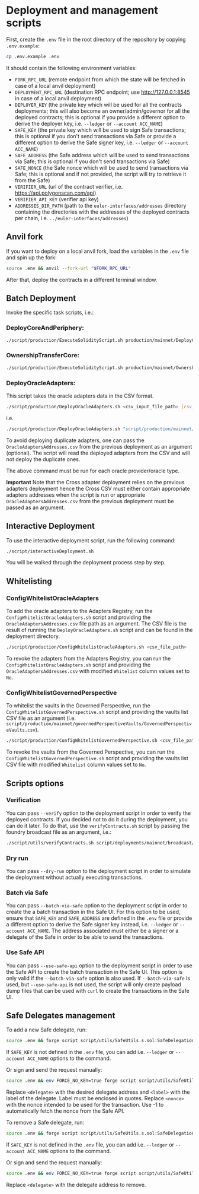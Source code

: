 # Deployment and management scripts

First, create the `.env` file in the root directory of the repository by copying `.env.example`:

```sh
cp .env.example .env
```

It should contain the following environment variables:
- `FORK_RPC_URL` (remote endpoint from which the state will be fetched in case of a local anvil deployment)
- `DEPLOYMENT_RPC_URL` (destination RPC endpoint; use http://127.0.0.1:8545 in case of a local anvil deployment)
- `DEPLOYER_KEY` (the private key which will be used for all the contracts deployments; this will also become an owner/admin/governor for all the  deployed contracts; this is optional if you provide a different option to derive the deployer key, i.e. `--ledger` or `--account ACC_NAME`)
- `SAFE_KEY` (the private key which will be used to sign Safe transactions; this is optional if you don't send transactions via Safe or provide a different option to derive the Safe signer key, i.e. `--ledger` or `--account ACC_NAME`)
- `SAFE_ADDRESS` (the Safe address which will be used to send transactions via Safe; this is optional if you don't send transactions via Safe)
- `SAFE_NONCE` (the Safe nonce which will be used to send transactions via Safe; this is optional and if not provided, the script will try to retrieve it from the Safe)
- `VERIFIER_URL` (url of the contract verifier, i.e. https://api.polygonscan.com/api)
- `VERIFIER_API_KEY` (verifier api key)
- `ADDRESSES_DIR_PATH` (path to the `euler-interfaces/addresses` directory containing the directories with the addresses of the deployed contracts per chain, i.e. `../euler-interfaces/addresses`)

## Anvil fork

If you want to deploy on a local anvil fork, load the variables in the `.env` file and spin up the fork:

```sh
source .env && anvil --fork-url "$FORK_RPC_URL"
```

After that, deploy the contracts in a different terminal window.

## Batch Deployment

Invoke the specific task scripts, i.e.:

### DeployCoreAndPeriphery:

```sh
./script/production/ExecuteSolidityScript.sh production/mainnet/DeployCoreAndPeriphery.s.sol
```

### OwnershipTransferCore:

```sh
./script/production/ExecuteSolidityScript.sh production/mainnet/OwnershipTransferCore.s.sol
```

### DeployOracleAdapters:

This script takes the oracle adapters data in the CSV format.

```sh
./script/production/DeployOracleAdapters.sh <csv_input_file_path> [csv_oracle_adapters_addresses_path]
```

i.e.
```sh
./script/production/DeployOracleAdapters.sh "script/production/mainnet/oracleAdapters/test/Euler V2 Oracles - Chainlink.csv"
```

To avoid deploying duplicate adapters, one can pass the `OracleAdaptersAddresses.csv` from the previous deployment as an argument (optional). The script will read the deployed adapters from the CSV and will not deploy the duplicate ones.

The above command must be run for each oracle provider/oracle type.

**Important**
Note that the Cross adapter deployment relies on the previous adapters deployment hence the Cross CSV must either contain appropriate adapters addresses when the script is run or appropriate `OracleAdaptersAddresses.csv` from the previous deployment must be passed as an argument.

## Interactive Deployment

To use the interactive deployment script, run the following command:

```sh
./script/interactiveDeployment.sh
```

You will be walked through the deployment process step by step.

## Whitelisting

### ConfigWhitelistOracleAdapters

To add the oracle adapters to the Adapters Registry, run the `ConfigWhitelistOracleAdapters.sh` script and providing the `OracleAdaptersAddresses.csv` file path as an argument. The CSV file is the result of running the `DeployOracleAdapters.sh` script and can be found in the deployment directory.

```sh
./script/production/ConfigWhitelistOracleAdapters.sh <csv_file_path>
```

To revoke the adapters from the Adapters Registry, you can run the `ConfigWhitelistOracleAdapters.sh` script and providing the `OracleAdaptersAddresses.csv` with modified `Whitelist` column values set to `No`.

### ConfigWhitelistGovernedPerspective

To whitelist the vaults in the Governed Perspective, run the `ConfigWhitelistGovernedPerspective.sh` script and providing the vaults list CSV file as an argument (i.e. `script/production/mainnet/governedPerspectiveVaults/GovernedPerspectiveVaults.csv`).

```sh
./script/production/ConfigWhitelistGovernedPerspective.sh <csv_file_path>
```

To revoke the vaults from the Governed Perspective, you can run the `ConfigWhitelistGovernedPerspective.sh` script and providing the vaults list CSV file with modified `Whitelist` column values set to `No`.

## Scripts options

### Verification

You can pass `--verify` option to the deployment script in order to verify the deployed contracts. If you decided not to do it during the deployment, you can do it later. To do that, use the `verifyContracts.sh` script by passing the foundry broadcast file as an argument, i.e.:

```sh
./script/utils/verifyContracts.sh script/deployments/mainnet/broadcast/DeployCoreAndPeriphery.s.sol.json
```

### Dry run

You can pass `--dry-run` option to the deployment script in order to simulate the deployment without actually executing transactions.

### Batch via Safe

You can pass `--batch-via-safe` option to the deployment script in order to create the a batch transaction in the Safe UI. For this option to be used, ensure that `SAFE_KEY` and `SAFE_ADDRESS` are defined in the `.env` file or provide a different option to derive the Safe signer key instead, i.e. `--ledger` or `--account ACC_NAME`. The address associated must either be a signer or a delegate of the Safe in order to be able to send the transactions.

### Use Safe API

You can pass `--use-safe-api` option to the deployment script in order to use the Safe API to create the batch transaction in the Safe UI. This option is only valid if the `--batch-via-safe` option is also used. If `--batch-via-safe` is used, but `--use-safe-api` is not used, the script will only create payload dump files that can be used with `curl` to create the transactions in the Safe UI.

## Safe Delegates management

To add a new Safe delegate, run:

```bash
source .env && forge script script/utils/SafeUtils.s.sol:SafeDelegation --sig "create(address,address,string)" $SAFE_ADDRESS <delegate> <label> --ffi --rpc-url $DEPLOYMENT_RPC_URL
```

If `SAFE_KEY` is not defined in the `.env` file, you can add i.e. `--ledger` or `--account ACC_NAME` options to the command.

Or sign and send the request manually:

```bash
source .env && env FORCE_NO_KEY=true forge script script/utils/SafeUtils.s.sol:SafeDelegation --sig "createManually(address,address,string,int256)" $SAFE_ADDRESS <delegate> <label> <nonce> --rpc-url $DEPLOYMENT_RPC_URL
```

Replace `<delegate>` with the desired delegate address and `<label>` with the label of the delegate. Label must be enclosed in quotes. Replace `<nonce>` with the nonce intended to be used for the transaction. Use -1 to automatically fetch the nonce from the Safe API.

To remove a Safe delegate, run:

```bash
source .env && forge script script/utils/SafeUtils.s.sol:SafeDelegation --sig "remove(address,address)" $SAFE_ADDRESS <delegate> --ffi --rpc-url $DEPLOYMENT_RPC_URL
```

If `SAFE_KEY` is not defined in the `.env` file, you can add i.e. `--ledger` or `--account ACC_NAME` options to the command.

Or sign and send the request manually:

```bash
source .env && env FORCE_NO_KEY=true forge script script/utils/SafeUtils.s.sol:SafeDelegation --sig "removeManually(address,address)" $SAFE_ADDRESS <delegate> --rpc-url $DEPLOYMENT_RPC_URL
```

Replace `<delegate>` with the delegate address to remove.
